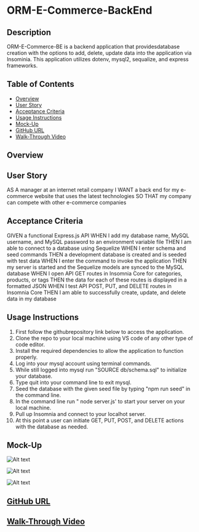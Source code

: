 # ORM-E-Commerce-BackEnd

## Description
ORM-E-Commerce-BE is a backend application that providesdatabase creation with the options to add, delete, update data into the application via Insominia. This application utilizes dotenv, mysql2, sequalize, and express frameworks.

## Table of Contents
- [Overview](#overview)
- [User Story](#user-story)
- [Acceptance Criteria](#acceptance-criteria)
- [Usage Instructions](usage-instructions)
- [Mock-Up](#mock-up)
- [GitHub URL](#github-url)
- [Walk-Through Video](#walk-through-video)

## Overview


## User Story
AS A manager at an internet retail company
I WANT a back end for my e-commerce website that uses the latest technologies
SO THAT my company can compete with other e-commerce companies

## Acceptance Criteria
GIVEN a functional Express.js API
WHEN I add my database name, MySQL username, and MySQL password to an environment variable file
THEN I am able to connect to a database using Sequelize
WHEN I enter schema and seed commands
THEN a development database is created and is seeded with test data
WHEN I enter the command to invoke the application
THEN my server is started and the Sequelize models are synced to the MySQL database
WHEN I open API GET routes in Insomnia Core for categories, products, or tags
THEN the data for each of these routes is displayed in a formatted JSON
WHEN I test API POST, PUT, and DELETE routes in Insomnia Core
THEN I am able to successfully create, update, and delete data in my database

## Usage Instructions
1. First follow the githubrepository link below to access the application.
2. Clone the repo to your local machine using VS code of any other type of code editor.
3. Install the required dependencies to allow the application to function properly.
4. Log into your mysql account using terminal commands.
5. While still logged into mysql run "SOURCE db/schema.sql" to initialize your database.
6. Type quit into your command line to exit mysql.
7. Seed the database with the given seed file by typing "npm run seed" in the command line.
8. In the command line run " node server.js' to start your server on your local machine.
9. Pull up Insomnia and connect to your localhot server.
10. At this point a user can initiate GET, PUT, POST, and DELETE actions with the database as needed.


## Mock-Up
![Alt text](<media/Screenshot 2023-11-25 at 6.52.05 PM.png>)

![Alt text](<media/Screenshot 2023-11-25 at 6.52.32 PM.png>)

![Alt text](<media/Screenshot 2023-11-25 at 6.52.42 PM.png>)
## [GitHub URL](https://github.com/GrassHopper12345/ORM-E-Commerce-BE)


## [Walk-Through Video]()
